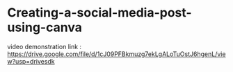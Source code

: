 # Creating-a-social-media-post-using-canva

video demonstration link : https://drive.google.com/file/d/1cJ09PFBkmuzg7ekLgALoTuOstJ6hgenL/view?usp=drivesdk
